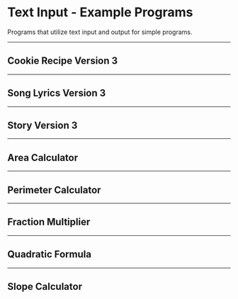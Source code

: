 # Text Input - Example Programs

Programs that utilize text input and output for simple programs.

---

## Cookie Recipe Version 3

---

## Song Lyrics Version 3

---

## Story Version 3

---

## Area Calculator

---

## Perimeter Calculator

---

## Fraction Multiplier

---

## Quadratic Formula

---

## Slope Calculator
